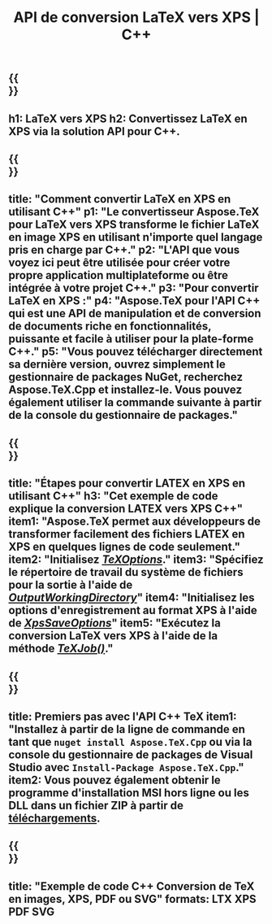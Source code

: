 ﻿---
translation: true
template: /_templates/_conversion-child-cpp.md
title: API de conversion LaTeX vers XPS | C++
description: Fonctionnalité de conversion LaTeX vers XPS. Intégrez cette bibliothèque C++ sur site dans votre projet ou utilisez des applications multiplateformes pour convertir LaTeX en XPS.
keywords: latex vers xps api cpp, latex2xps intègre c++
url: /cpp/conversion/latex-to-xps/
family: tex
platformtag: cpp
feature: conversion
informat: LATEX
outformat: XPS
otherformats: BMP PNG JPEG TIFF SVG PDF
---

{{<section banner>}}
---
h1: LaTeX vers XPS
h2: Convertissez LaTeX en XPS via la solution API pour C++.
---

{{<section overview>}}
---
title: "Comment convertir LaTeX en XPS en utilisant C++"
p1: "Le convertisseur Aspose.TeX pour LaTeX vers XPS transforme le fichier LaTeX en image XPS en utilisant n'importe quel langage pris en charge par C++."
p2: "L'API que vous voyez ici peut être utilisée pour créer votre propre application multiplateforme ou être intégrée à votre projet C++."
p3: "Pour convertir LaTeX en XPS :"
p4: "Aspose.TeX pour l'API C++ qui est une API de manipulation et de conversion de documents riche en fonctionnalités, puissante et facile à utiliser pour la plate-forme C++."
p5: "Vous pouvez télécharger directement sa dernière version, ouvrez simplement le gestionnaire de packages NuGet, recherchez Aspose.TeX.Cpp et installez-le. Vous pouvez également utiliser la commande suivante à partir de la console du gestionnaire de packages."
---

{{<section feature1>}}
---
title: "Étapes pour convertir LATEX en XPS en utilisant C++"
h3: "Cet exemple de code explique la conversion LATEX vers XPS C++"
item1: "Aspose.TeX permet aux développeurs de transformer facilement des fichiers LATEX en XPS en quelques lignes de code seulement."
item2: "Initialisez [*TeXOptions*](https://reference.aspose.com/tex/cpp/class/aspose.te_x.te_x_options)."
item3: "Spécifiez le répertoire de travail du système de fichiers pour la sortie à l'aide de [*OutputWorkingDirectory*](https://reference.aspose.com/tex/cpp/class/aspose.te_x.te_x_options#aa4f4ea6dab7db5ba1b40800495f16f63)"
item4: "Initialisez les options d'enregistrement au format XPS à l'aide de [*XpsSaveOptions*](https://reference.aspose.com/tex/cpp/class/aspose.te_x.presentation.image.xps_save_options)"
item5: "Exécutez la conversion LaTeX vers XPS à l'aide de la méthode [*TeXJob()*](https://reference.aspose.com/tex/cpp/class/aspose.te_x.te_x_job)."
---

{{<section feature2>}}
---
title: Premiers pas avec l'API C++ TeX
item1: "Installez à partir de la ligne de commande en tant que ```nuget install Aspose.TeX.Cpp``` ou via la console du gestionnaire de packages de Visual Studio avec ```Install-Package Aspose.TeX.Cpp```."
item2: Vous pouvez également obtenir le programme d'installation MSI hors ligne ou les DLL dans un fichier ZIP à partir de [téléchargements](https://downloads.aspose.com/tex/cpp).
---

{{<section widget>}}
---
title: "Exemple de code C++ Conversion de TeX en images, XPS, PDF ou SVG"
formats: LTX XPS PDF SVG
---